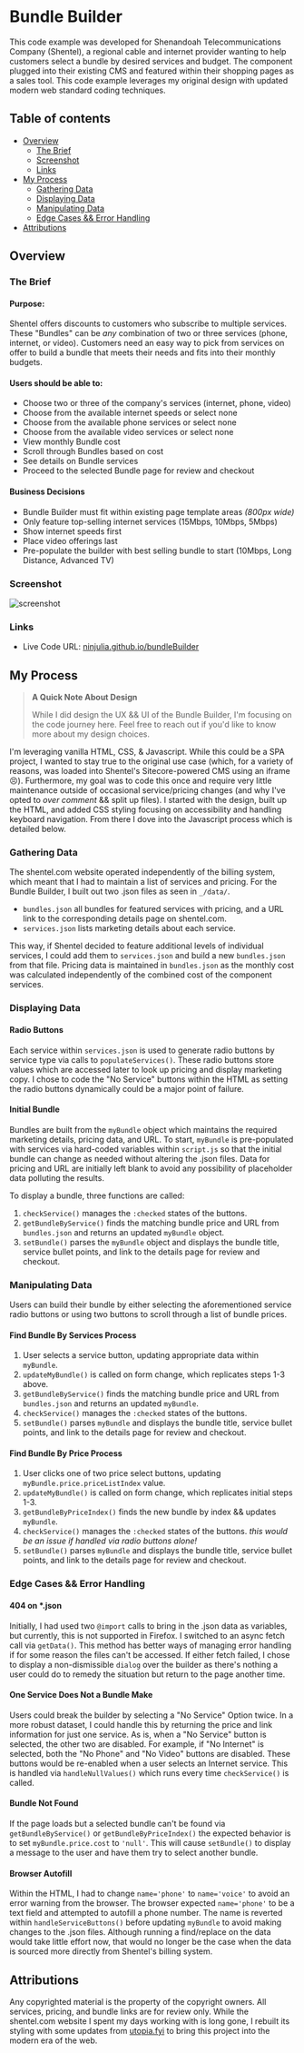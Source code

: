 # Bundle Builder

This code example was developed for Shenandoah Telecommunications Company (Shentel), a regional cable and internet provider wanting to help customers select a bundle by desired services and budget. The component plugged into their existing CMS and featured within their shopping pages as a sales tool. This code example leverages my original design with updated modern web standard coding techniques.

## Table of contents

- [Overview](#overview)
  - [The Brief](#the-brief)
  - [Screenshot](#screenshot)
  - [Links](#links)
- [My Process](#my-process)
  - [Gathering Data](#gathering-data)
  - [Displaying Data](#displaying-data)
  - [Manipulating Data](#manipulating-data)
  - [Edge Cases && Error Handling](#edge-cases-&&-error-handling)
- [Attributions](#Attributions)

## Overview

### The Brief

#### Purpose:

Shentel offers discounts to customers who subscribe to multiple services. These "Bundles" can be _any_ combination of two or three services (phone, internet, or video). Customers need an easy way to pick from services on offer to build a bundle that meets their needs and fits into their monthly budgets.

#### Users should be able to:

- Choose two or three of the company's services (internet, phone, video)
- Choose from the available internet speeds or select none
- Choose from the available phone services or select none
- Choose from the available video services or select none
- View monthly Bundle cost
- Scroll through Bundles based on cost
- See details on Bundle services
- Proceed to the selected Bundle page for review and checkout

#### Business Decisions

- Bundle Builder must fit within existing page template areas _(800px wide)_
- Only feature top-selling internet services (15Mbps, 10Mbps, 5Mbps)
- Show internet speeds first
- Place video offerings last
- Pre-populate the builder with best selling bundle to start (10Mbps, Long Distance, Advanced TV)

### Screenshot

![screenshot](./screenshot.png?raw=true)

### Links

- Live Code URL: [ninjulia.github.io/bundleBuilder](https://ninjulia.github.io/bundleBuilder/)

## My Process

> **A Quick Note About Design**
>
> While I did design the UX && UI of the Bundle Builder, I'm focusing on the code journey here. Feel free to reach out if you'd like to know more about my design choices.

I'm leveraging vanilla HTML, CSS, & Javascript. While this could be a SPA project, I wanted to stay true to the original use case (which, for a variety of reasons, was loaded into Shentel's Sitecore-powered CMS using an iframe 😣). Furthermore, my goal was to code this once and require very little maintenance outside of occasional service/pricing changes (and why I've opted to _over comment_ && split up files). I started with the design, built up the HTML, and added CSS styling focusing on accessibility and handling keyboard navigation. From there I dove into the Javascript process which is detailed below.

### Gathering Data

The shentel.com website operated independently of the billing system, which meant that I had to maintain a list of services and pricing. For the Bundle Builder, I built out two .json files as seen in `_/data/`.

- `bundles.json` all bundles for featured services with pricing, and a URL link to the corresponding details page on shentel.com.
- `services.json` lists marketing details about each service.

This way, if Shentel decided to feature additional levels of individual services, I could add them to `services.json` and build a new `bundles.json` from that file. Pricing data is maintained in `bundles.json` as the monthly cost was calculated independently of the combined cost of the component services.

### Displaying Data

#### Radio Buttons

Each service within `services.json` is used to generate radio buttons by service type via calls to `populateServices()`. These radio buttons store values which are accessed later to look up pricing and display marketing copy. I chose to code the "No Service" buttons within the HTML as setting the radio buttons dynamically could be a major point of failure.

#### Initial Bundle

Bundles are built from the `myBundle` object which maintains the required marketing details, pricing data, and URL. To start, `myBundle` is pre-populated with services via hard-coded variables within `script.js` so that the initial bundle can change as needed without altering the .json files. Data for pricing and URL are initially left blank to avoid any possibility of placeholder data polluting the results.

To display a bundle, three functions are called:

1. `checkService()` manages the `:checked` states of the buttons.
2. `getBundleByService()` finds the matching bundle price and URL from `bundles.json` and returns an updated `myBundle` object.
3. `setBundle()` parses the `myBundle` object and displays the bundle title, service bullet points, and link to the details page for review and checkout.

### Manipulating Data

Users can build their bundle by either selecting the aforementioned service radio buttons or using two buttons to scroll through a list of bundle prices.

#### Find Bundle By Services Process

1. User selects a service button, updating appropriate data within `myBundle`.
2. `updateMyBundle()` is called on form change, which replicates steps 1-3 above.
3. `getBundleByService()` finds the matching bundle price and URL from `bundles.json` and returns an updated `myBundle`.
4. `checkService()` manages the `:checked` states of the buttons.
5. `setBundle()` parses `myBundle` and displays the bundle title, service bullet points, and link to the details page for review and checkout.

#### Find Bundle By Price Process

1. User clicks one of two price select buttons, updating `myBundle.price.priceListIndex` value.
2. `updateMyBundle()` is called on form change, which replicates initial steps 1-3.
3. `getBundleByPriceIndex()` finds the new bundle by index && updates `myBundle`.
4. `checkService()` manages the `:checked` states of the buttons. _this would be an issue if handled via radio buttons alone!_
5. `setBundle()` parses `myBundle` and displays the bundle title, service bullet points, and link to the details page for review and checkout.

### Edge Cases && Error Handling

#### 404 on \*.json

Initially, I had used two `@import` calls to bring in the .json data as variables, but currently, this is not supported in Firefox. I switched to an async fetch call via `getData()`. This method has better ways of managing error handling if for some reason the files can't be accessed. If either fetch failed, I chose to display a non-dismissible `dialog` over the builder as there's nothing a user could do to remedy the situation but return to the page another time.

#### One Service Does Not a Bundle Make

Users could break the builder by selecting a "No Service" Option twice. In a more robust dataset, I could handle this by returning the price and link information for just one service. As is, when a "No Service" button is selected, the other two are disabled. For example, if "No Internet" is selected, both the "No Phone" and "No Video" buttons are disabled. These buttons would be re-enabled when a user selects an Internet service. This is handled via `handleNullValues()` which runs every time `checkService()` is called.

#### Bundle Not Found

If the page loads but a selected bundle can't be found via `getBundleByService()` or `getBundleByPriceIndex()` the expected behavior is to set `myBundle.price.cost` to `'null'`. This will cause `setBundle()` to display a message to the user and have them try to select another bundle.

#### Browser Autofill

Within the HTML, I had to change `name='phone'` to `name='voice'` to avoid an error warning from the browser. The browser expected `name='phone'` to be a text field and attempted to autofill a phone number. The name is reverted within `handleServiceButtons()` before updating `myBundle` to avoid making changes to the .json files. Although running a find/replace on the data would take little effort now, that would no longer be the case when the data is sourced more directly from Shentel's billing system.

## Attributions

Any copyrighted material is the property of the copyright owners. All services, pricing, and bundle links are for review only. While the shentel.com website I spent my days working with is long gone, I rebuilt its styling with some updates from [utopia.fyi](https://utopia.fyi/) to bring this project into the modern era of the web.
